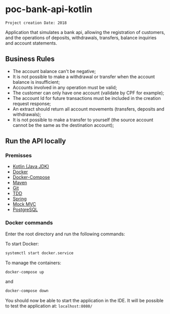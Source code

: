 # poc-bank-api-kotlin

`Project creation Date: 2018`

Application that simulates a bank api, allowing the registration of customers, and the operations of deposits, withdrawals, transfers, balance inquiries and account statements.

## Business Rules

- The account balance can't be negative;
- It is not possible to make a withdrawal or transfer when the account balance is insufficient;
- Accounts involved in any operation must be valid;
- The customer can only have one account (validate by CPF for example);
- The account Id for future transactions must be included in the creation request response;
- An extract should return all account movements (transfers, deposits and withdrawals);
- It is not possible to make a transfer to yourself (the source account cannot be the same as the destination account);

## Run the API locally

### Premisses

- [Kotlin (Java JDK)](https://www.oracle.com/java/technologies/javase/javase-jdk8-downloads.html)
- [Docker](https://docs.docker.com/install/#backporting)
- [Docker-Compose](https://docs.docker.com/compose/install/#uninstallation)
- [Maven](https://maven.apache.org/)
- [Git](https://git-scm.com/)
- [TDD](http://agiledata.org/essays/tdd.html)
- [Spring](https://spring.io/projects/spring-boot)
- [Mock MVC](https://docs.spring.io/spring-framework/docs/current/javadoc-api/org/springframework/test/web/servlet/MockMvc.html)
- [PostgreSQL](https://www.postgresql.org/)

### Docker commands

Enter the root directory and run the following commands:

To start Docker:
```bash
systemctl start docker.service
```

To manage the containers:
```bash
docker-compose up
```
and
```bash
docker-compose down
```

You should now be able to start the application in the IDE. It will be possible to test the application at: `localhost:8080/`

